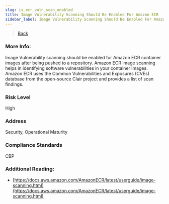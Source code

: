 ```yaml
---
slug: is_ecr_vuln_scan_enabled
title: Image Vulnerability Scanning Should Be Enabled For Amazon ECR
sidebar_label: Image Vulnerability Scanning Should Be Enabled For Amazon ECR
---
```

> [Back](../../kubernetesmonitoring)

### More Info:
Image Vulnerability scanning should be enabled for Amazon ECR container images after being pushed to a repository. Amazon ECR image scanning helps in identifying software vulnerabilities in your container images. Amazon ECR uses the Common Vulnerabilities and Exposures (CVEs) database from the open-source Clair project and provides a list of scan findings.

### Risk Level
High

### Address
Security, Operational Maturity

### Compliance Standards
CBP

### Additional Reading:
- [https://docs.aws.amazon.com/AmazonECR/latest/userguide/image-scanning.html](https://docs.aws.amazon.com/AmazonECR/latest/userguide/image-scanning.html) 

